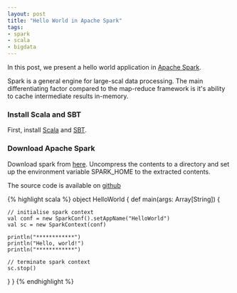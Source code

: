 ```yaml
---
layout: post
title: "Hello World in Apache Spark"
tags:
- spark
- scala
- bigdata
---
```


In this post, we present a hello world application in [Apache Spark](https://spark.apache.org/).

Spark is a general engine for large-scal data processing. The main differentiating factor compared to the map-reduce framework is it's ability to cache intermediate results in-memory.

### Install Scala and SBT

First, install [Scala](http://www.scala-lang.org/download/install.html) and [SBT](http://www.scala-sbt.org/release/tutorial/Setup.html).

### Download Apache Spark

Download spark from [here](https://spark.apache.org/downloads.html). Uncompress the contents to a directory and set up the environment variable SPARK_HOME to the extracted contents.

The source code is available on [github](https://github.com/zouzias/spark-hello-world)


{% highlight scala %}
object HelloWorld {
  def main(args: Array[String]) {

    // initialise spark context
    val conf = new SparkConf().setAppName("HelloWorld")
    val sc = new SparkContext(conf)

    println("************")
    println("Hello, world!")
    println("************")

    // terminate spark context
    sc.stop()
  }
}
{% endhighlight %}
